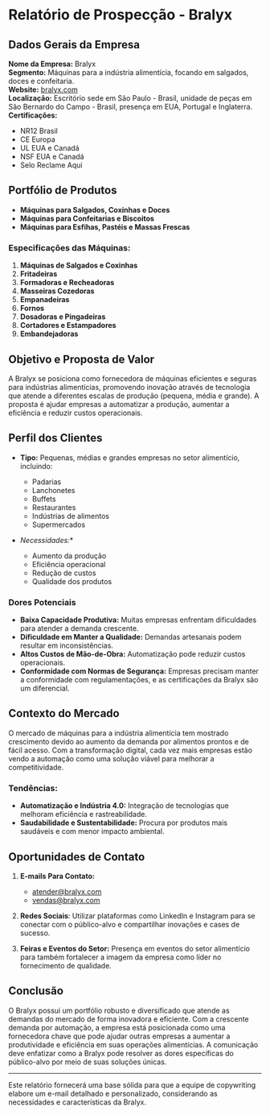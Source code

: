 # Relatório de Prospecção - Bralyx

## Dados Gerais da Empresa
**Nome da Empresa:** Bralyx  
**Segmento:** Máquinas para a indústria alimentícia, focando em salgados, doces e confeitaria.  
**Website:** [bralyx.com](https://bralyx.com)  
**Localização:** Escritório sede em São Paulo - Brasil, unidade de peças em São Bernardo do Campo - Brasil, presença em EUA, Portugal e Inglaterra.  
**Certificações:** 
- NR12 Brasil
- CE Europa
- UL EUA e Canadá
- NSF EUA e Canadá
- Selo Reclame Aqui

## Portfólio de Produtos
- **Máquinas para Salgados, Coxinhas e Doces**
- **Máquinas para Confeitarias e Biscoitos**
- **Máquinas para Esfihas, Pastéis e Massas Frescas**

### Especificações das Máquinas:
1. **Máquinas de Salgados e Coxinhas**
2. **Fritadeiras**
3. **Formadoras e Recheadoras**
4. **Masseiras Cozedoras**
5. **Empanadeiras**
6. **Fornos**
7. **Dosadoras e Pingadeiras**
8. **Cortadores e Estampadores**
9. **Embandejadoras**

## Objetivo e Proposta de Valor
A Bralyx se posiciona como fornecedora de máquinas eficientes e seguras para indústrias alimentícias, promovendo inovação através de tecnologia que atende a diferentes escalas de produção (pequena, média e grande). A proposta é ajudar empresas a automatizar a produção, aumentar a eficiência e reduzir custos operacionais.

## Perfil dos Clientes
- **Tipo:** Pequenas, médias e grandes empresas no setor alimentício, incluindo:
  - Padarias
  - Lanchonetes
  - Buffets
  - Restaurantes
  - Indústrias de alimentos
  - Supermercados

- **Necessidades*:**
  - Aumento da produção
  - Eficiência operacional
  - Redução de custos
  - Qualidade dos produtos

### Dores Potenciais
- **Baixa Capacidade Produtiva:** Muitas empresas enfrentam dificuldades para atender a demanda crescente.
- **Dificuldade em Manter a Qualidade:** Demandas artesanais podem resultar em inconsistências.
- **Altos Custos de Mão-de-Obra:** Automatização pode reduzir custos operacionais.
- **Conformidade com Normas de Segurança:** Empresas precisam manter a conformidade com regulamentações, e as certificações da Bralyx são um diferencial.

## Contexto do Mercado
O mercado de máquinas para a indústria alimentícia tem mostrado crescimento devido ao aumento da demanda por alimentos prontos e de fácil acesso. Com a transformação digital, cada vez mais empresas estão vendo a automação como uma solução viável para melhorar a competitividade.

### Tendências:
- **Automatização e Indústria 4.0:** Integração de tecnologias que melhoram eficiência e rastreabilidade.
- **Saudabilidade e Sustentabilidade:** Procura por produtos mais saudáveis e com menor impacto ambiental.

## Oportunidades de Contato
1. **E-mails Para Contato:**
   - atender@bralyx.com
   - vendas@bralyx.com

2. **Redes Sociais**: Utilizar plataformas como LinkedIn e Instagram para se conectar com o público-alvo e compartilhar inovações e cases de sucesso.

3. **Feiras e Eventos do Setor:** Presença em eventos do setor alimentício para também fortalecer a imagem da empresa como líder no fornecimento de qualidade.

## Conclusão
O Bralyx possui um portfólio robusto e diversificado que atende as demandas do mercado de forma inovadora e eficiente. Com a crescente demanda por automação, a empresa está posicionada como uma fornecedora chave que pode ajudar outras empresas a aumentar a produtividade e eficiência em suas operações alimentícias. A comunicação deve enfatizar como a Bralyx pode resolver as dores específicas do público-alvo por meio de suas soluções únicas. 

--- 

Este relatório fornecerá uma base sólida para que a equipe de copywriting elabore um e-mail detalhado e personalizado, considerando as necessidades e características da Bralyx.
